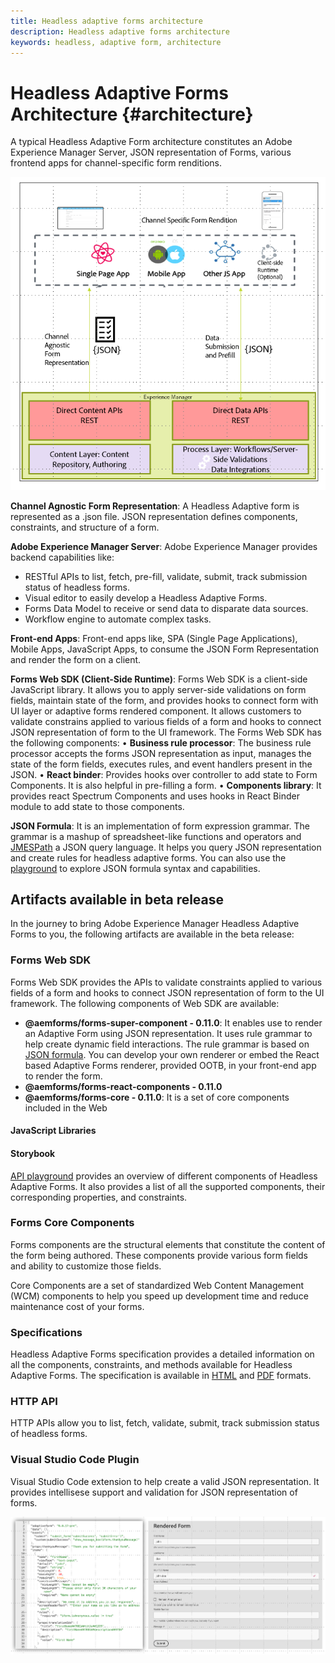 ```yaml
---
title: Headless adaptive forms architecture
description: Headless adaptive forms architecture
keywords: headless, adaptive form, architecture
---
```


# Headless Adaptive Forms Architecture {#architecture}

A typical Headless Adaptive Form architecture  constitutes an Adobe Experience Manager Server, JSON representation of Forms, various frontend apps for channel-specific form renditions.

![Architecture](/help/assets/headless-af-architecture.png)

**Channel Agnostic Form Representation**: A Headless Adaptive form is represented as a .json file. JSON representation defines components, constraints, and structure of a form.

**Adobe Experience Manager Server**: Adobe Experience Manager provides backend capabilities like:  

* RESTful APIs to list, fetch, pre-fill, validate, submit, track submission status of headless forms.
* Visual editor to easily develop a Headless Adaptive Forms.
* Forms Data Model to receive or send data to disparate data sources.
* Workflow engine to automate complex tasks. 

**Front-end Apps**: Front-end apps like, SPA (Single Page Applications), Mobile Apps, JavaScript Apps, to consume the JSON Form Representation and render the form on a client. 

**Forms Web SDK (Client-Side Runtime)**: Forms Web SDK is a client-side JavaScript library. It allows you to apply server-side validations on form fields, maintain state of the form, and provides hooks to connect form with UI layer or adaptive forms rendered component. It allows customers to validate constrains applied to various fields of a form and hooks to connect JSON representation of form to the UI framework. The Forms Web SDK has the following components:
• **Business rule processor**: The business rule processor accepts the forms JSON representation as input, manages the state of the form fields, executes rules, and event handlers present in the JSON.
• **React binder**: Provides hooks over controller to add state to Form Components. It is also helpful in pre-filling a form.
• **Components library**: It provides react Spectrum Components and uses hooks in React Binder module to add state to those components.

<!-- **View Library (UI Layer)**: A custom form application built in a front-end language. You can use react, Angular, Flutter, NPM, Vue.js, Ionic, BootStrap, or any other language to built front end. You can also use the Headless Adaptive Forms Super Component, provided out-of-the-box, inside a react application to render a headless adaptive form. Headless adaptive forms super component makes use of OOTB react spectrum -based form components to render the Headless adaptive form. -->

**JSON Formula**: It is an implementation of form expression grammar. The grammar is a mashup of spreadsheet-like functions and operators and [JMESPath](https://jmespath.org/) a JSON query language.  It helps you query JSON representation and create rules for headless adaptive forms.  You can also use the [playground](https://opensource.adobe.com/json-formula/dist/index.html) to explore JSON formula syntax and capabilities.


## Artifacts available in beta release

In the journey to bring Adobe Experience Manager Headless Adaptive Forms to you, the following artifacts are available in the beta release:


<!-- ### React Renderer component -->


### Forms Web SDK

Forms Web SDK provides the APIs to validate constraints applied to various fields of a form and hooks to connect JSON representation of form to the UI framework. The following components of Web SDK are available:

* **@aemforms/forms-super-component - 0.11.0**: It enables use to render an Adaptive Form using JSON representation. It uses rule grammar to help create dynamic field interactions. The rule grammar is based on [JSON formula](http://github.com/adobe/json-formula/). You can develop your own renderer or embed the React based Adaptive Forms renderer, provided OOTB, in your front-end app to render the form.
* **@aemforms/forms-react-components - 0.11.0**
* **@aemforms/forms-core - 0.11.0**: It is a set of core components included in the Web


#### JavaScript Libraries

#### Storybook

[API playground](https://git.corp.adobe.com/pages/livecycle/af2-web-runtime/story/?path=/story/adaptive-form-introduction--page) provides an overview of different components of Headless Adaptive Forms. It also provides a list of all the supported components, their corresponding properties, and constraints.

### Forms Core Components  

Forms components are the structural elements that constitute the content of the form being authored. These components provide various form fields and ability to customize those fields. 

Core Components are a set of standardized Web Content Management (WCM) components to help you speed up development time and reduce maintenance cost of your forms.

### Specifications

Headless Adaptive Forms specification provides a detailed information on all the components, constraints, and methods available for Headless Adaptive Forms. The specification is available in [HTML](https://git.corp.adobe.com/pages/livecycle/af2-docs/spec/0.10.0/index.html) and [PDF](https://git.corp.adobe.com/pages/livecycle/af2-docs/spec/0.10.0/index.pdf) formats.

### HTTP API

HTTP APIs allow you to list, fetch, validate, submit, track submission status of headless forms.

### Visual Studio Code Plugin

Visual Studio Code extension to help create a valid JSON representation. It provides intellisese support and validation for JSON representation of forms.  

![JSON Form Model And Rendition](/help/assets/rendered-headless-form.png)